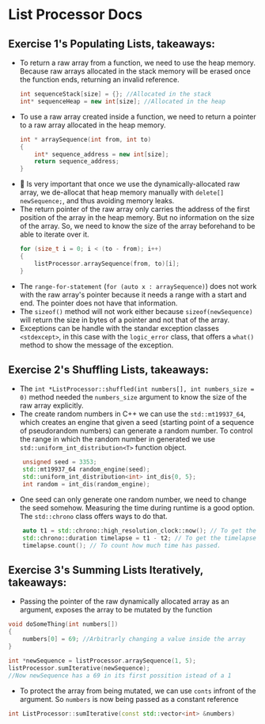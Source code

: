 # List Processor Docs

## Exercise 1's Populating Lists, takeaways:

- To return a raw array from a function, we need to use the heap memory. Because raw arrays allocated in the stack memory will be erased once the function ends, returning an invalid reference.
  ```C++
  int sequenceStack[size] = {}; //Allocated in the stack
  int* sequenceHeap = new int[size]; //Allocated in the heap
  ```
- To use a raw array created inside a function, we need to return a pointer to a raw array allocated in the heap memory.
  ```C++
  int * arraySequence(int from, int to)
  {
      int* sequence_address = new int[size];
      return sequence_address;
  }
  ```
- 🚩 Is very important that once we use the dynamically-allocated raw array, we de-allocat that heap memory manually with `delete[] newSequence;`, and thus avoiding memory leaks.
- The return pointer of the raw array only carries the address of the first position of the array in the heap memory. But no information on the size of the array. So, we need to know the size of the array beforehand to be able to iterate over it.
  ```C++
  for (size_t i = 0; i < (to - from); i++)
  {
      listProcessor.arraySequence(from, to)[i];
  }
  ```
- The `range-for-statement` (`for (auto x : arraySequence)`) does not work with the raw array's pointer because it needs a range with a start and end. The pointer does not have that information.
- The `sizeof()` method will not work either because `sizeof(newSequence)` will return the size in bytes of a pointer and not that of the array.
- Exceptions can be handle with the standar exception classes `<stdexcept>`, in this case with the `logic_error` class, that offers a `what()` method to show the message of the exception.

## Exercise 2's Shuffling Lists, takeaways:

- The `int *ListProcessor::shuffled(int numbers[], int numbers_size = 0)` method needed the `numbers_size` argument to know the size of the raw array explicitly.
- The create random numbers in C++ we can use the `std::mt19937_64`, which creates an engine that given a seed (starting point of a sequence of pseudorandom numbers) can generate a random number. To control the range in which the random number in generated we use `std::uniform_int_distribution<T>` function object.

```C++
    unsigned seed = 3353;
    std::mt19937_64 random_engine(seed);
    std::uniform_int_distribution<int> int_dis{0, 5};
    int random = int_dis(random_engine);
```

- One seed can only generate one random number, we need to change the seed somehow. Measuring the time during runtime is a good option. The `std::chrono` class offers ways to do that.

```C++
    auto t1 = std::chrono::high_resolution_clock::now(); // To get the time at this moment
    std::chrono::duration timelapse = t1 - t2; // To get the timelapse between to time points.
    timelapse.count(); // To count how much time has passed.
```

## Exercise 3's Summing Lists Iteratively, takeaways:

- Passing the pointer of the raw dynamically allocated array as an argument, exposes the array to be mutated by the function

```C++
void doSomeThing(int numbers[])
{
    numbers[0] = 69; //Arbitrarly changing a value inside the array
}

int *newSequence = listProcessor.arraySequence(1, 5);
listProcessor.sumIterative(newSequence);
//Now newSequence has a 69 in its first possition istead of a 1
```

- To protect the array from being mutated, we can use `conts` infront of the argument. So `numbers` is now being passed as a constant reference

```C++
int ListProcessor::sumIterative(const std::vector<int> &numbers)
```

